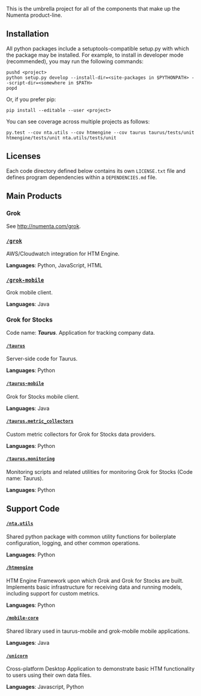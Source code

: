 This is the umbrella project for all of the components that make up the
Numenta product-line.

## Installation

All python packages include a setuptools-compatible
setup.py with which the package may be installed.  For example, to install
in developer mode (recommended), you may run the following commands:

    pushd <project>
    python setup.py develop --install-dir=<site-packages in $PYTHONPATH> --script-dir=<somewhere in $PATH>
    popd

Or, if you prefer pip:

    pip install --editable --user <project>

You can see coverage across multiple projects as follows:

    py.test --cov nta.utils --cov htmengine --cov taurus taurus/tests/unit htmengine/tests/unit nta.utils/tests/unit


## Licenses

Each code directory defined below contains its own `LICENSE.txt` file and defines program dependencies within a `DEPENDENCIES.md` file.


## Main Products


### Grok

See http://numenta.com/grok.

### [`/grok`](grok)

AWS/Cloudwatch integration for HTM Engine.

**Languages**: Python, JavaScript, HTML

### [`/grok-mobile`](grok-mobile)

Grok mobile client.

**Languages**: Java


### Grok for Stocks

Code name: _**Taurus**_. Application for tracking company data.

#### [`/taurus`](taurus)

Server-side code for Taurus.

**Languages**: Python

#### [`/taurus-mobile`](taurus-mobile)

Grok for Stocks mobile client.

**Languages**: Java

#### [`/taurus.metric_collectors`](taurus.metric_collectors)

Custom metric collectors for Grok for Stocks data providers.

**Languages**: Python

#### [`/taurus.monitoring`](taurus.monitoring)

Monitoring scripts and related utilities for monitoring Grok for Stocks
(Code name: Taurus).

**Languages**: Python

## Support Code

#### [`/nta.utils`](nta.utils)

Shared python package with common utility functions for boilerplate
configuration, logging, and other common operations.

**Languages**: Python

#### [`/htmengine`](htmengine)

HTM Engine Framework upon which Grok and Grok for Stocks are built.
Implements basic infrastructure for receiving data and running models, including
support for custom metrics.

**Languages**: Python

#### [`/mobile-core`](mobile-core)

Shared library used in taurus-mobile and grok-mobile mobile applications.

**Languages**: Java

#### [`/unicorn`](unicorn)

Cross-platform Desktop Application to demonstrate basic HTM functionality
to users using their own data files.

**Languages**: Javascript, Python
